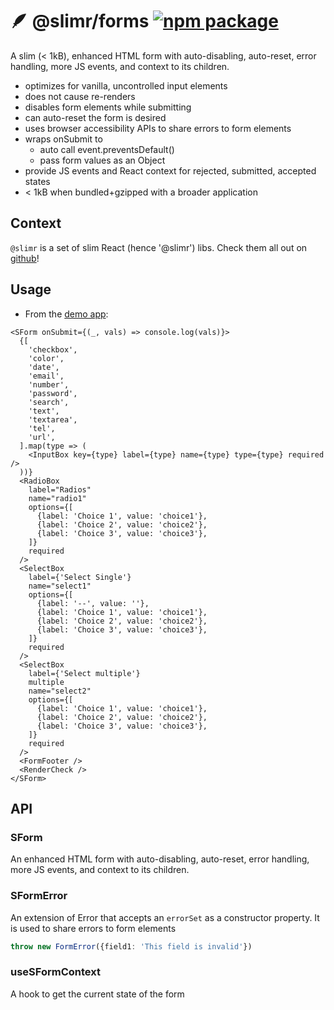 # 🪶 @slimr/forms [![npm package](https://img.shields.io/npm/v/@slimr/forms.svg?style=flat-square)](https://npmjs.org/package/@slimr/forms)

A slim (< 1kB), enhanced HTML form with auto-disabling, auto-reset, error handling, more JS events, and context to its children.

- optimizes for vanilla, uncontrolled input elements
- does not cause re-renders
- disables form elements while submitting
- can auto-reset the form is desired
- uses browser accessibility APIs to share errors to form elements
- wraps onSubmit to
  - auto call event.preventsDefault()
  - pass form values as an Object
- provide JS events and React context for rejected, submitted, accepted states
- < 1kB when bundled+gzipped with a broader application

## Context

`@slimr` is a set of slim React (hence '@slimr') libs. Check them all out on [github](https://github.com/bdombro/slimr)!

## Usage

- From the [demo app](../packages/demo/src/pages/form.tsx):

```tsx
<SForm onSubmit={(_, vals) => console.log(vals)}>
  {[
    'checkbox',
    'color',
    'date',
    'email',
    'number',
    'password',
    'search',
    'text',
    'textarea',
    'tel',
    'url',
  ].map(type => (
    <InputBox key={type} label={type} name={type} type={type} required />
  ))}
  <RadioBox
    label="Radios"
    name="radio1"
    options={[
      {label: 'Choice 1', value: 'choice1'},
      {label: 'Choice 2', value: 'choice2'},
      {label: 'Choice 3', value: 'choice3'},
    ]}
    required
  />
  <SelectBox
    label={'Select Single'}
    name="select1"
    options={[
      {label: '--', value: ''},
      {label: 'Choice 1', value: 'choice1'},
      {label: 'Choice 2', value: 'choice2'},
      {label: 'Choice 3', value: 'choice3'},
    ]}
    required
  />
  <SelectBox
    label={'Select multiple'}
    multiple
    name="select2"
    options={[
      {label: 'Choice 1', value: 'choice1'},
      {label: 'Choice 2', value: 'choice2'},
      {label: 'Choice 3', value: 'choice3'},
    ]}
    required
  />
  <FormFooter />
  <RenderCheck />
</SForm>
```

## API

### SForm

An enhanced HTML form with auto-disabling, auto-reset, error handling, more JS events, and context to its children.

### SFormError

An extension of Error that accepts an `errorSet` as a constructor property. It is used to share errors to form elements

```typescript
throw new FormError({field1: 'This field is invalid'})
```

### useSFormContext

A hook to get the current state of the form
